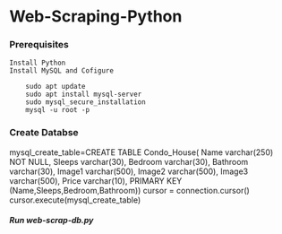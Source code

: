 # Web-Scraping-Python

### Prerequisites

    Install Python
    Install MySQL and Cofigure

        sudo apt update
        sudo apt install mysql-server
        sudo mysql_secure_installation
        mysql -u root -p

### Create Databse

 mysql_create_table=CREATE TABLE Condo_House(
                        Name varchar(250) NOT NULL,
                        Sleeps varchar(30),
                        Bedroom varchar(30),
                        Bathroom varchar(30),
                        Image1 varchar(500),
                        Image2 varchar(500),
                        Image3 varchar(500),
                        Price varchar(10),
                        PRIMARY KEY (Name,Sleeps,Bedroom,Bathroom))
  cursor = connection.cursor()
  cursor.execute(mysql_create_table)

##### Run web-scrap-db.py
